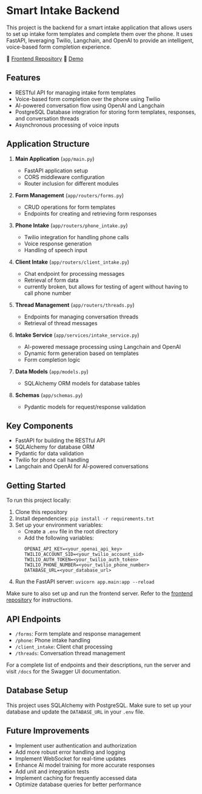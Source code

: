# Smart Intake Backend

This project is the backend for a smart intake application that allows users to set up intake form templates and complete them over the phone. It uses FastAPI, leveraging Twilio, Langchain, and OpenAI to provide an intelligent, voice-based form completion experience.

🔗 [Frontend Repository](https://github.com/mikebranc/smart_intake_frontend)
🔗 [Demo](https://drive.google.com/file/d/1OS5fySWRzfcBmNQKfG8dr0uR5Ryydpm2/view?usp=drive_link)
<br/>

## Features

- RESTful API for managing intake form templates
- Voice-based form completion over the phone using Twilio
- AI-powered conversation flow using OpenAI and Langchain
- PostgreSQL Database integration for storing form templates, responses, and conversation threads
- Asynchronous processing of voice inputs

## Application Structure

1. **Main Application** (`app/main.py`)
   - FastAPI application setup
   - CORS middleware configuration
   - Router inclusion for different modules

2. **Form Management** (`app/routers/forms.py`)
   - CRUD operations for form templates
   - Endpoints for creating and retrieving form responses

3. **Phone Intake** (`app/routers/phone_intake.py`)
   - Twilio integration for handling phone calls
   - Voice response generation
   - Handling of speech input

4. **Client Intake** (`app/routers/client_intake.py`)
   - Chat endpoint for processing messages
   - Retrieval of form data
   - currently broken, but allows for testing of agent without having to call phone number

5. **Thread Management** (`app/routers/threads.py`)
   - Endpoints for managing conversation threads
   - Retrieval of thread messages

6. **Intake Service** (`app/services/intake_service.py`)
   - AI-powered message processing using Langchain and OpenAI
   - Dynamic form generation based on templates
   - Form completion logic

7. **Data Models** (`app/models.py`)
   - SQLAlchemy ORM models for database tables

8. **Schemas** (`app/schemas.py`)
   - Pydantic models for request/response validation

## Key Components

- FastAPI for building the RESTful API
- SQLAlchemy for database ORM
- Pydantic for data validation
- Twilio for phone call handling
- Langchain and OpenAI for AI-powered conversations

## Getting Started

To run this project locally:

1. Clone this repository
2. Install dependencies: `pip install -r requirements.txt`
3. Set up your environment variables:
   - Create a `.env` file in the root directory
   - Add the following variables:
     ```
     OPENAI_API_KEY=<your_openai_api_key>
     TWILIO_ACCOUNT_SID=<your_twilio_account_sid>
     TWILIO_AUTH_TOKEN=<your_twilio_auth_token>
     TWILIO_PHONE_NUMBER=<your_twilio_phone_number>
     DATABASE_URL=<your_database_url>
     ```
4. Run the FastAPI server: `uvicorn app.main:app --reload`

Make sure to also set up and run the frontend server. Refer to the [frontend repository](https://github.com/mikebranc/smart_intake_frontend) for instructions.

## API Endpoints

- `/forms`: Form template and response management
- `/phone`: Phone intake handling
- `/client_intake`: Client chat processing
- `/threads`: Conversation thread management

For a complete list of endpoints and their descriptions, run the server and visit `/docs` for the Swagger UI documentation.

## Database Setup

This project uses SQLAlchemy with PostgreSQL. Make sure to set up your database and update the `DATABASE_URL` in your `.env` file.

## Future Improvements

- Implement user authentication and authorization
- Add more robust error handling and logging
- Implement WebSocket for real-time updates
- Enhance AI model training for more accurate responses
- Add unit and integration tests
- Implement caching for frequently accessed data
- Optimize database queries for better performance

